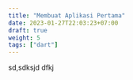 ```yaml
---
title: "Membuat Aplikasi Pertama"
date: 2023-01-27T22:03:23+07:00
draft: true
weight: 5
tags: ["dart"]
---
```


sd,sdksjd
dfkj